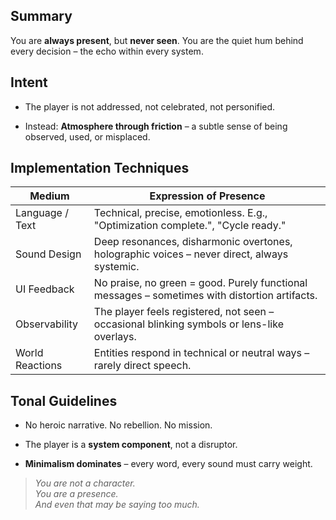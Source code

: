 ## Summary

You are **always present**, but **never seen**. You are the quiet hum behind every decision – the echo within every system.

## Intent

- The player is not addressed, not celebrated, not personified.
    
- Instead: **Atmosphere through friction** – a subtle sense of being observed, used, or misplaced.
    

## Implementation Techniques

|Medium|Expression of Presence|
|---|---|
|Language / Text|Technical, precise, emotionless. E.g., "Optimization complete.", "Cycle ready."|
|Sound Design|Deep resonances, disharmonic overtones, holographic voices – never direct, always systemic.|
|UI Feedback|No praise, no green = good. Purely functional messages – sometimes with distortion artifacts.|
|Observability|The player feels registered, not seen – occasional blinking symbols or lens-like overlays.|
|World Reactions|Entities respond in technical or neutral ways – rarely direct speech.|

## Tonal Guidelines

- No heroic narrative. No rebellion. No mission.
    
- The player is a **system component**, not a disruptor.
    
- **Minimalism dominates** – every word, every sound must carry weight.
    

> _You are not a character.  
> You are a presence.  
> And even that may be saying too much._